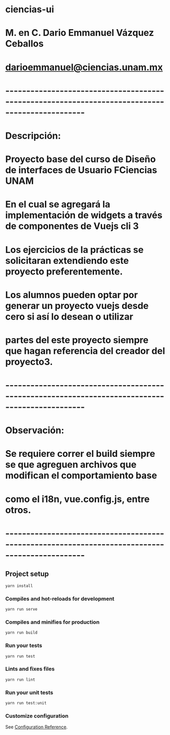 # ciencias-ui
# M. en C. Dario Emmanuel Vázquez Ceballos
# darioemmanuel@ciencias.unam.mx
# -----------------------------------------------------------------------------------------------

# Descripción:
# Proyecto base del curso de Diseño de interfaces de Usuario FCiencias UNAM
# En el cual se agregará la implementación de widgets a través de componentes de Vuejs cli 3
# Los ejercicios de la prácticas se solicitaran extendiendo este proyecto preferentemente. 
# Los alumnos pueden optar por generar un proyecto vuejs desde cero si así lo desean o utilizar 
# partes del este proyecto siempre que hagan referencia del creador del proyecto3.

# -----------------------------------------------------------------------------------------------

# Observación: 
# Se requiere correr el build siempre se que agreguen archivos que modifican el comportamiento base
# como el i18n, vue.config.js, entre otros.

# -----------------------------------------------------------------------------------------------

## Project setup
```
yarn install
```

### Compiles and hot-reloads for development
```
yarn run serve
```

### Compiles and minifies for production
```
yarn run build
```

### Run your tests
```
yarn run test
```

### Lints and fixes files
```
yarn run lint
```

### Run your unit tests
```
yarn run test:unit
```

### Customize configuration
See [Configuration Reference](https://cli.vuejs.org/config/).



